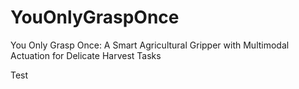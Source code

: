 # YouOnlyGraspOnce
You Only Grasp Once: A Smart Agricultural Gripper with Multimodal Actuation for Delicate Harvest Tasks

Test